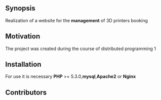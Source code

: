 ## Synopsis

Realization of a website for the **management** of 3D printers booking

## Motivation

The project was created during the course of distributed programming 1

## Installation

For use it is necessary **PHP** >= 5.3.0,**mysql**,**Apache2** or **Nginx**

## Contributors
